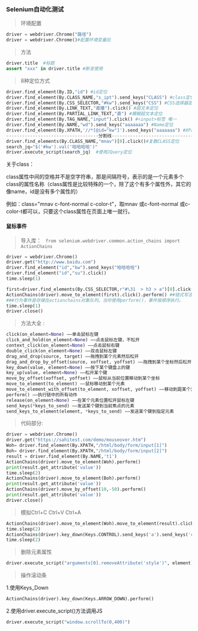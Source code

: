 ### Selenium自动化测试

> 环境配置

```` python
driver = webdriver.Chrome("路径") 
driver = webdriver.Chrome()#配置环境变量后
````

>  方法

```` python
driver.title  #标题
assert "xxx" in driver.title #断言使用
````

> 8种定位方式

````python
driver.find_element(By.ID,"id")	#id定位
driver.find_element(By.CLASS_NAME,"s_ipt").send_keys("CLASS") #class定位
driver.find_element(By.CSS_SELECTOR,"#kw").send_keys("CSS") #CSS选择器定位
driver.find_element(By.LINK_TEXT,"直播").click() #超文本定位
driver.find_element(By.PARTIAL_LINK_TEXT,"直") #模糊超文本定位
driver.find_element(By.TAG_NAME,"input").click() #<input>标签 唯一
driver.find_element(By.NAME,"wd").send_keys("aaaaaaa") #Name定位
driver.find_element(By.XPATH,'//*[@id="kw"]').send_keys("aaaaaaa") #XPath定位
-----------------------------------分割线----------------------------------------
driver.find_elements(By.CLASS_NAME,"mnav")[0].click()#复数CLASS定位
search_jq="$('#kw').val('哈哈哈哈')"
driver.execute_script(search_jq)  #使用JQuery定位

````

关于class：

class属性中间的空格并不是空字符串，那是间隔符号，表示的是一个元素多个class的属性名称（class属性是比较特殊的一个，除了这个有多个属性外，其它的像name，id是没有多个属性的）

例如：class="mnav c-font-normal c-color-t"，取mnav 或c-font-normal 或c-color-t都可以，只要这个class属性在页面上唯一就行。

#### 鼠标事件

> 导入库： ` from selenium.webdriver.common.action_chains import ActionChains`

````PYTHON
driver = webdriver.Chrome()
driver.get("http://www.baidu.com")
driver.find_element("id","kw").send_keys("哈哈哈哈")
driver.find_element("id","su").click()
time.sleep(1)

first=driver.find_elements(By.CSS_SELECTOR,r"#\31  > h3 > a")[0].click()
ActionChains(driver).move_to_element(first).click().perform() ##链式写法
###行为事件是存储在actionchains对象队列。当你使用perform()，事件按顺序执行。
time.sleep(1)
driver.close()
````

> 方法大全 : 

````PYTHON
click(on_element=None) ——单击鼠标左键
click_and_hold(on_element=None) ——点击鼠标左键，不松开
context_click(on_element=None) ——点击鼠标右键
double_click(on_element=None) ——双击鼠标左键
drag_and_drop(source, target) ——拖拽到某个元素然后松开
drag_and_drop_by_offset(source, xoffset, yoffset) ——拖拽到某个坐标然后松开
key_down(value, element=None) ——按下某个键盘上的键
key_up(value, element=None) ——松开某个键
move_by_offset(xoffset, yoffset) ——鼠标从当前位置移动到某个坐标
move_to_element(to_element) ——鼠标移动到某个元素
move_to_element_with_offset(to_element, xoffset, yoffset) ——移动到距某个元素（左上角坐标）多少距离的位置
perform() ——执行链中的所有动作
release(on_element=None) ——在某个元素位置松开鼠标左键
send_keys(*keys_to_send) ——发送某个键到当前焦点的元素
send_keys_to_element(element, *keys_to_send) ——发送某个键到指定元素
````

> 代码部分:

```` python
driver = webdriver.Chrome()
driver.get("https://sahitest.com/demo/mouseover.htm")
Woh= driver.find_element(By.XPATH,"/html/body/form/input[1]")
Boh= driver.find_element(By.XPATH,"/html/body/form/input[2]")
result = driver.find_element(By.NAME,'t1')
ActionChains(driver).move_to_element(Woh).perform()
print(result.get_attribute('value'))
time.sleep(2)
ActionChains(driver).move_to_element(Boh).perform()
print(result.get_attribute('value'))
ActionChains(driver).move_by_offset(10,-50).perform()
print(result.get_attribute('value'))
driver.close()
````

>  模拟Ctrl+C Ctrl+V Ctrl+A

```PYTHON
ActionChains(driver).move_to_element(Woh).move_to_element(result).click().perform()
time.sleep(2)
ActionChains(driver).key_down(Keys.CONTROL).send_keys('a').send_keys('c').send_keys('v').send_keys('v').key_up(Keys.CONTROL).perform()
time.sleep(2)
```

> 删除元素属性

```python
driver.execute_script("arguments[0].removeAttribute('style')", element)   ##arguments是python向JS传递的内容，使用element参数传递
```

> 操作滚动条

1.使用Keys_Down

```` python
ActionChains(driver).key_down(Keys.ARROW_DOWN).perform()
````

2.使用driver.execute_script()方法调用JS

````python
driver.execute_script("window.scrollTo(0,400)")
````



